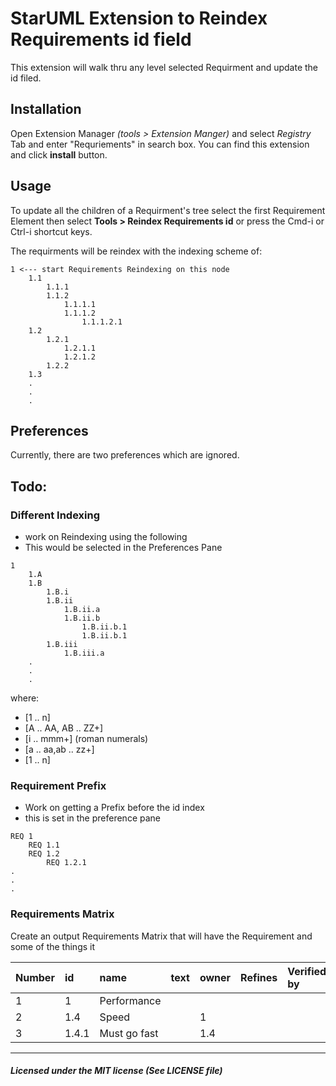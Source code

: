 # StarUML Extension to Reindex Requirements id field

This extension will walk thru any level selected Requirment and update the id filed.

## Installation

Open Extension Manager *(tools > Extension Manger)* and select *Registry* Tab and enter "Requriements" in search box. You can find this extension and click **install** button.

## Usage
To update all the children of a Requirment's tree select the first Requirement Element then select **Tools > Reindex Requirements id** or press the Cmd-i or Ctrl-i shortcut keys.

The requirments will be reindex with the indexing scheme of:

```
1 <--- start Requirements Reindexing on this node
    1.1
        1.1.1
        1.1.2
            1.1.1.1
            1.1.1.2
                1.1.1.2.1
    1.2
        1.2.1
            1.2.1.1
            1.2.1.2
        1.2.2
    1.3
    .
    .
    .
```

## Preferences
Currently, there are two preferences which are ignored.


## Todo:
### Different Indexing
* work on Reindexing using the following
* This would be selected in the Preferences Pane

```
1
    1.A
    1.B
        1.B.i
        1.B.ii
            1.B.ii.a
            1.B.ii.b
                1.B.ii.b.1
                1.B.ii.b.1
        1.B.iii
            1.B.iii.a
    .
    .
    .
```
where:
* [1 .. n]
* [A .. AA, AB .. ZZ+]
* [i .. mmm+] (roman numerals)
* [a .. aa,ab .. zz+]
* [1 .. n]

### Requirement Prefix

* Work on getting a Prefix before the id index
* this is set in the preference pane

```
REQ 1
    REQ 1.1
    REQ 1.2
        REQ 1.2.1
.
.
.
```

### Requirements Matrix
Create an output Requirements Matrix that will have the Requirement and some of the things it

Number | id | name | text | owner | Refines | Verified by | Satisifies
:-- | :-- | :-- | :-- | :-- | :-- | :-- | :--
1 | 1 | Performance | | | | |
2 | 1.4 | Speed | | 1 | | ||
3 | 1.4.1 | Must go fast | | 1.4 | ||


---
##### Licensed under the MIT license (See LICENSE file)